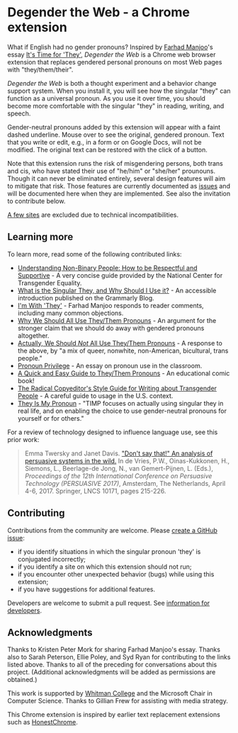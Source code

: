 # Degender the Web - a Chrome extension
What if English had no gender pronouns? 
Inspired by [Farhad Manjoo](https://www.nytimes.com/by/farhad-manjoo)'s essay 
[It's Time for 'They'](https://www.nytimes.com/2019/07/10/opinion/pronoun-they-gender.html), 
_Degender the Web_ is a Chrome web browser extension that replaces gendered personal pronouns on most Web pages with "they/them/their".

_Degender the Web_ is both a thought experiment and a behavior change support system.
When you install it, you will see how the singular "they" can function as a universal pronoun.
As you use it over time, you should become more comfortable with the singular "they" in reading, writing, and speech. 

Gender-neutral pronouns added by this extension will appear with a faint dashed underline. 
Mouse over to see the original, gendered pronoun. 
Text that you write or edit, e.g., in a form or on Google Docs, will not be modified.
The original text can be restored with the click of a button.

Note that this extension runs the risk of misgendering persons, both trans and cis, 
who have stated their use of "he/him" or "she/her" prounouns. 
Though it can never be eliminated entirely, several design features will aim to mitigate that risk. 
Those features are currently documented as [issues](https://github.com/ProfJanetDavis/degender-the-web/issues) 
and will be documented here when they are implemented. 
See also the invitation to contribute below.

[A few sites](excluded-domains.json) are excluded due to technical incompatibilities.

## Learning more

To learn more, read some of the following contributed links:
* [Understanding Non-Binary People: How to be Respectful and Supportive](https://transequality.org/issues/resources/understanding-non-binary-people-how-to-be-respectful-and-supportive) - A very concise guide provided by the National Center for Transgender Equality.
* [What is the Singular They, and Why Should I Use it?](https://www.grammarly.com/blog/use-the-singular-they/) - An accessible introduction published on the Grammarly Blog.
* [I'm With 'They'](https://www.nytimes.com/2019/07/12/opinion/gender-neutral-pronouns.html) - Farhad Manjoo responds to reader comments, including many common objections.
* [Why We Should All Use They/Them Pronouns](https://blogs.scientificamerican.com/voices/why-we-should-all-use-they-them-pronouns/) - An argument for the stronger claim that we should do away with gendered pronouns altogether.
* [Actually, We Should _Not_ All Use They/Them Pronouns](https://blogs.scientificamerican.com/voices/actually-we-should-not-all-use-they-them-pronouns/) - A response to the above, by "a mix of queer, nonwhite, non-American, bicultural, trans people."
* [Pronoun Privilege](https://www.nytimes.com/2016/09/26/opinion/pronoun-privilege.html) - An essay on pronoun use in the classroom.
* [A Quick and Easy Guide to They/Them Pronouns](https://www.archiebongiovanni.com/A-Quick-And-Easy-Guide-To-They-Them-Pronouns) - An educational comic book!
* [The Radical Copyeditor's Style Guide for Writing about Transgender People](https://radicalcopyeditor.com/2017/08/31/transgender-style-guide/) - A careful guide to usage in the U.S. context.
* [They Is My Pronoun](http://www.theyismypronoun.com/) - "TIMP focuses on actually using singular they in real life, and on enabling the choice to use gender-neutral pronouns for yourself or for others."


For a review of technology designed to influence language use, see this prior work:

>Emma Twersky and Janet Davis. 
>["Don't say that!" An analysis of persuasive systems in the wild.](http://cs.whitman.edu/~davisj/pubs/Persuasive2017_031_final.pdf)
>In de Vries, P.W., Oinas-Kukkonen, H., Siemons, L., Beerlage-de Jong, N., van Gemert-Pijnen, L. (Eds.), _Proceedings of the 12th International Conference on Persuasive Technology (PERSUASIVE 2017)_, Amsterdam, The Netherlands, April 4-6, 2017. Springer, LNCS 10171, pages 215-226.

## Contributing

Contributions from the community are welcome. Please [create a GitHub issue](https://github.com/ProfJanetDavis/degender-the-web/issues/new/choose):
* if you identify situations in which the singular pronoun 'they' is conjugated incorrectly;
* if you identify a site on which this extension should not run;
* if you encounter other unexpected behavior (bugs) while using this extension;
* if you have suggestions for additional features.

Developers are welcome to submit a pull request. See [information for developers](DEVELOPMENT.md).

## Acknowledgments

Thanks to Kristen Peter Mork for sharing Farhad Manjoo's essay. Thanks also to Sarah Peterson, Ellie Poley, and Syd Ryan for contributing to the links listed above. Thanks to all of the preceding for conversations about this project. (Additional acknowledgments will be added as permissions are obtained.)

This work is supported by [Whitman College](https://www.whitman.edu/) and the Microsoft Chair in Computer Science. Thanks to Gillian Frew for assisting with media strategy. 

This Chrome extension is inspired by earlier text replacement extensions such as 
[HonestChrome](http://untitledscience.github.io/HonestChrome/).
